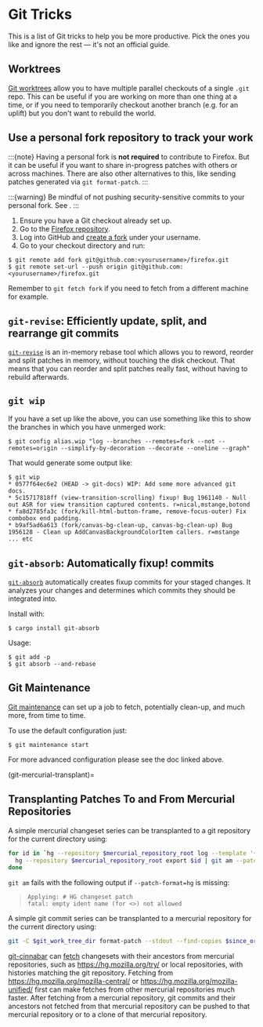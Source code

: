 # Git Tricks

This is a list of Git tricks to help you be more productive. Pick the ones you
like and ignore the rest — it's not an official guide.

## Worktrees

[Git worktrees](https://git-scm.com/docs/git-worktree) allow you to have
multiple parallel checkouts of a single `.git` repo. This can be useful if you
are working on more than one thing at a time, or if you need to temporarily
checkout another branch (e.g. for an uplift) but you don't want to rebuild the
world.

## Use a personal fork repository to track your work

:::{note}
Having a personal fork is **not required** to contribute to Firefox. But it can
be useful if you want to share in-progress patches with others or across
machines. There are also other alternatives to this, like sending patches
generated via `git format-patch`.
:::

:::{warning}
Be mindful of not pushing security-sensitive commits to your personal fork.
See [](<Fixing Security Bugs>).
:::

1. Ensure you have a Git checkout already set up.
1. Go to the [Firefox repository](https://github.com/mozilla-firefox/firefox).
1. Log into GitHub and [create a fork](https://docs.github.com/en/pull-requests/collaborating-with-pull-requests/working-with-forks/fork-a-repo?tool=webui#forking-a-repository) under your username.
1. Go to your checkout directory and run:

```
$ git remote add fork git@github.com:<yourusername>/firefox.git
$ git remote set-url --push origin git@github.com:<yourusername>/firefox.git
```

Remember to `git fetch fork` if you need to fetch from a different machine for
example.

## `git-revise`: Efficiently update, split, and rearrange git commits

[`git-revise`](https://git-revise.readthedocs.io/en/latest/man.html) is an
in-memory rebase tool which allows you to reword, reorder and split patches in
memory, without touching the disk checkout. That means that you can reorder and
split patches really fast, without having to rebuild afterwards.

## `git wip`

If you have a set up like the above, you can use something like this to show
the branches in which you have unmerged work:

```
$ git config alias.wip "log --branches --remotes=fork --not --remotes=origin --simplify-by-decoration --decorate --oneline --graph"
```

That would generate some output like:

```
$ git wip
* 0577f64ec6e2 (HEAD -> git-docs) WIP: Add some more advanced git docs.
* 5c15717818ff (view-transition-scrolling) fixup! Bug 1961140 - Null out ASR for view transition captured contents. r=nical,mstange,botond
* fa8d2785fa3c (fork/kill-html-button-frame, remove-focus-outer) Fix combobox end padding.
* b9af5ad6a613 (fork/canvas-bg-clean-up, canvas-bg-clean-up) Bug 1956128 - Clean up AddCanvasBackgroundColorItem callers. r=mstange
... etc
```

## `git-absorb`: Automatically fixup! commits

[`git-absorb`](https://github.com/tummychow/git-absorb) automatically creates
fixup commits for your staged changes. It analyzes your changes and determines
which commits they should be integrated into.

Install with:
```
$ cargo install git-absorb
```

Usage:
```
$ git add -p
$ git absorb --and-rebase
```

## Git Maintenance

[Git maintenance](https://git-scm.com/docs/git-maintenance) can set up a job to
fetch, potentially clean-up, and much more, from time to time.

To use the default configuration just:

```
$ git maintenance start
```

For more advanced configuration please see the doc linked above.

(git-mercurial-transplant)=
## Transplanting Patches To and From Mercurial Repositories

A simple mercurial changeset series can be transplanted to a git repository for the current directory using:
```bash
for id in `hg --repository $mercurial_repository_root log --template '{node|short} ' --rev $ancestor_first_revset`; do
  hg --repository $mercurial_repository_root export $id | git am --patch-format=hg || break
done
```
`git am` fails with the following output if `--patch-format=hg` is missing:
> ```text
> Applying: # HG changeset patch
> fatal: empty ident name (for <>) not allowed
> ```

A simple git commit series can be transplanted to a mercurial repository for the current directory using:
```bash
git -C $git_work_tree_dir format-patch --stdout --find-copies $since_or_revision_range | hg import -
```

[git-cinnabar](https://github.com/glandium/git-cinnabar) can
[fetch](https://github.com/glandium/git-cinnabar?tab=readme-ov-file#fetching-a-specific-mercurial-changeset)
changesets with their ancestors from mercurial repositories, such as
https://hg.mozilla.org/try/ or local repositories, with histories matching the
git repository.  Fetching from https://hg.mozilla.org/mozilla-central/ or
https://hg.mozilla.org/mozilla-unified/ first can make fetches from other
mercurial repositories much faster.  After fetching from a mercurial
repository, git commits and their ancestors not fetched from that mercurial
repository can be pushed to that mercurial repository or to a clone of that
mercurial repository.
